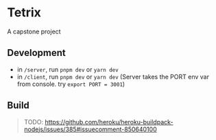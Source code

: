 # Tetrix

A capstone project

## Development

- in `/server`, run `pnpm dev` or `yarn dev`
- in `/client`, run `pnpm dev` or `yarn dev` (Server takes the PORT env var from console. try `export PORT = 3001`)

## Build

> TODO: https://github.com/heroku/heroku-buildpack-nodejs/issues/385#issuecomment-850640100
